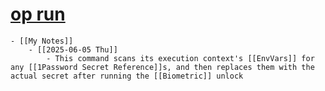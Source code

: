 # [op run](https://developer.1password.com/docs/cli/reference/commands/run/)
	- [[My Notes]]
		- [[2025-06-05 Thu]]
			- This command scans its execution context's [[EnvVars]] for any [[1Password Secret Reference]]s, and then replaces them with the actual secret after running the [[Biometric]] unlock